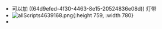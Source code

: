 - 可以加 ((64d9efed-4f30-4463-8e15-20524836e08d))  灯带
- ![allScripts4639168.png](../assets/allScripts4639168_1692103091872_0.png){:height 759, :width 780}
-